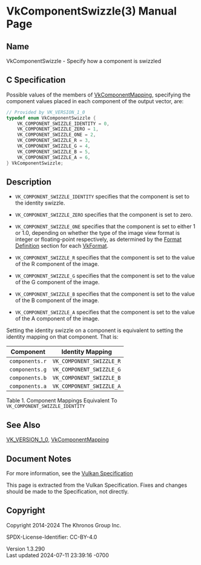 # VkComponentSwizzle(3) Manual Page

## Name

VkComponentSwizzle - Specify how a component is swizzled



## <a href="#_c_specification" class="anchor"></a>C Specification

Possible values of the members of
[VkComponentMapping](https://registry.khronos.org/vulkan/specs/1.3-extensions/man/html/VkComponentMapping.html), specifying the component
values placed in each component of the output vector, are:

``` c
// Provided by VK_VERSION_1_0
typedef enum VkComponentSwizzle {
    VK_COMPONENT_SWIZZLE_IDENTITY = 0,
    VK_COMPONENT_SWIZZLE_ZERO = 1,
    VK_COMPONENT_SWIZZLE_ONE = 2,
    VK_COMPONENT_SWIZZLE_R = 3,
    VK_COMPONENT_SWIZZLE_G = 4,
    VK_COMPONENT_SWIZZLE_B = 5,
    VK_COMPONENT_SWIZZLE_A = 6,
} VkComponentSwizzle;
```

## <a href="#_description" class="anchor"></a>Description

- `VK_COMPONENT_SWIZZLE_IDENTITY` specifies that the component is set to
  the identity swizzle.

- `VK_COMPONENT_SWIZZLE_ZERO` specifies that the component is set to
  zero.

- `VK_COMPONENT_SWIZZLE_ONE` specifies that the component is set to
  either 1 or 1.0, depending on whether the type of the image view
  format is integer or floating-point respectively, as determined by the
  <a
  href="https://registry.khronos.org/vulkan/specs/1.3-extensions/html/vkspec.html#formats-definition"
  target="_blank" rel="noopener">Format Definition</a> section for each
  [VkFormat](https://registry.khronos.org/vulkan/specs/1.3-extensions/man/html/VkFormat.html).

- `VK_COMPONENT_SWIZZLE_R` specifies that the component is set to the
  value of the R component of the image.

- `VK_COMPONENT_SWIZZLE_G` specifies that the component is set to the
  value of the G component of the image.

- `VK_COMPONENT_SWIZZLE_B` specifies that the component is set to the
  value of the B component of the image.

- `VK_COMPONENT_SWIZZLE_A` specifies that the component is set to the
  value of the A component of the image.

Setting the identity swizzle on a component is equivalent to setting the
identity mapping on that component. That is:

| Component      | Identity Mapping         |
|----------------|--------------------------|
| `components.r` | `VK_COMPONENT_SWIZZLE_R` |
| `components.g` | `VK_COMPONENT_SWIZZLE_G` |
| `components.b` | `VK_COMPONENT_SWIZZLE_B` |
| `components.a` | `VK_COMPONENT_SWIZZLE_A` |

Table 1. Component Mappings Equivalent To
`VK_COMPONENT_SWIZZLE_IDENTITY`

## <a href="#_see_also" class="anchor"></a>See Also

[VK_VERSION_1_0](https://registry.khronos.org/vulkan/specs/1.3-extensions/man/html/VK_VERSION_1_0.html),
[VkComponentMapping](https://registry.khronos.org/vulkan/specs/1.3-extensions/man/html/VkComponentMapping.html)

## <a href="#_document_notes" class="anchor"></a>Document Notes

For more information, see the <a
href="https://registry.khronos.org/vulkan/specs/1.3-extensions/html/vkspec.html#VkComponentSwizzle"
target="_blank" rel="noopener">Vulkan Specification</a>

This page is extracted from the Vulkan Specification. Fixes and changes
should be made to the Specification, not directly.

## <a href="#_copyright" class="anchor"></a>Copyright

Copyright 2014-2024 The Khronos Group Inc.

SPDX-License-Identifier: CC-BY-4.0

Version 1.3.290  
Last updated 2024-07-11 23:39:16 -0700
